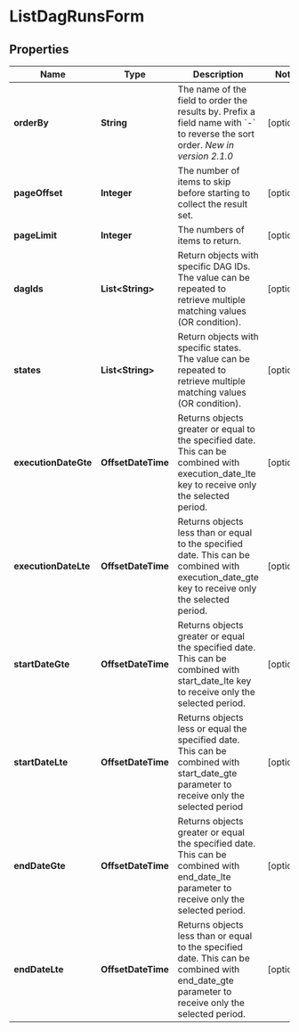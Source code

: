 

# ListDagRunsForm


## Properties

Name | Type | Description | Notes
------------ | ------------- | ------------- | -------------
**orderBy** | **String** | The name of the field to order the results by. Prefix a field name with &#x60;-&#x60; to reverse the sort order.  *New in version 2.1.0*  |  [optional]
**pageOffset** | **Integer** | The number of items to skip before starting to collect the result set. |  [optional]
**pageLimit** | **Integer** | The numbers of items to return. |  [optional]
**dagIds** | **List&lt;String&gt;** | Return objects with specific DAG IDs. The value can be repeated to retrieve multiple matching values (OR condition). |  [optional]
**states** | **List&lt;String&gt;** | Return objects with specific states. The value can be repeated to retrieve multiple matching values (OR condition). |  [optional]
**executionDateGte** | **OffsetDateTime** | Returns objects greater or equal to the specified date.  This can be combined with execution_date_lte key to receive only the selected period.  |  [optional]
**executionDateLte** | **OffsetDateTime** | Returns objects less than or equal to the specified date.  This can be combined with execution_date_gte key to receive only the selected period.  |  [optional]
**startDateGte** | **OffsetDateTime** | Returns objects greater or equal the specified date.  This can be combined with start_date_lte key to receive only the selected period.  |  [optional]
**startDateLte** | **OffsetDateTime** | Returns objects less or equal the specified date.  This can be combined with start_date_gte parameter to receive only the selected period  |  [optional]
**endDateGte** | **OffsetDateTime** | Returns objects greater or equal the specified date.  This can be combined with end_date_lte parameter to receive only the selected period.  |  [optional]
**endDateLte** | **OffsetDateTime** | Returns objects less than or equal to the specified date.  This can be combined with end_date_gte parameter to receive only the selected period.  |  [optional]



